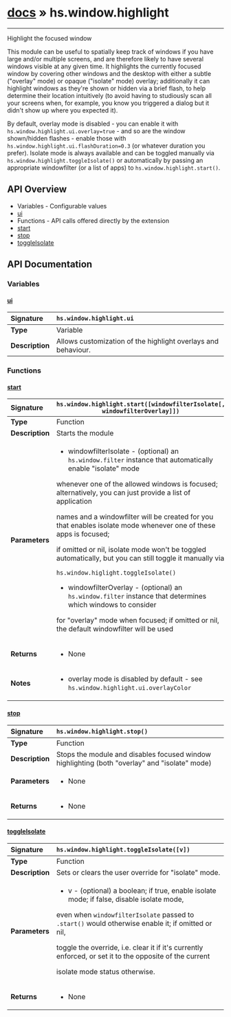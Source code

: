 # [docs](index.md) » hs.window.highlight
---

Highlight the focused window

This module can be useful to spatially keep track of windows if you have large and/or multiple screens, and are
therefore likely to have several windows visible at any given time.
It highlights the currently focused window by covering other windows and the desktop with either a subtle
("overlay" mode) or opaque ("isolate" mode) overlay; additionally it can highlight windows as they're shown
or hidden via a brief flash, to help determine their location intuitively (to avoid having to studiously scan
all your screens when, for example, you know you triggered a dialog but it didn't show up where you expected it).

By default, overlay mode is disabled - you can enable it with `hs.window.highlight.ui.overlay=true` - and so are
the window shown/hidden flashes - enable those with `hs.window.highlight.ui.flashDuration=0.3` (or whatever duration
you prefer). Isolate mode is always available and can be toggled manually via `hs.window.highlight.toggleIsolate()`
or automatically by passing an appropriate windowfilter (or a list of apps) to `hs.window.highlight.start()`.

## API Overview
* Variables - Configurable values
 * [ui](#ui)
* Functions - API calls offered directly by the extension
 * [start](#start)
 * [stop](#stop)
 * [toggleIsolate](#toggleisolate)

## API Documentation

### Variables

#### [ui](#ui)
| <span style="float: left;">**Signature**</span> | <span style="float: left;">`hs.window.highlight.ui` </span>                                                          |
| -----------------------------------------------------|---------------------------------------------------------------------------------------------------------|
| **Type**                                             | Variable                                                                                         |
| **Description**                                      | Allows customization of the highlight overlays and behaviour.                                                                                         |

### Functions

#### [start](#start)
| <span style="float: left;">**Signature**</span> | <span style="float: left;">`hs.window.highlight.start([windowfilterIsolate[, windowfilterOverlay]])` </span>                                                          |
| -----------------------------------------------------|---------------------------------------------------------------------------------------------------------|
| **Type**                                             | Function                                                                                         |
| **Description**                                      | Starts the module                                                                                         |
| **Parameters**                                       | <ul><li>windowfilterIsolate - (optional) an <code>hs.window.filter</code> instance that automatically enable "isolate" mode</li></ul><p>whenever one of the allowed windows is focused; alternatively, you can just provide a list of application</p><p>names and a windowfilter will be created for you that enables isolate mode whenever one of these apps is focused;</p><p>if omitted or nil, isolate mode won't be toggled automatically, but you can still toggle it manually via</p><p><code>hs.window.higlight.toggleIsolate()</code></p><ul><li>windowfilterOverlay - (optional) an <code>hs.window.filter</code> instance that determines which windows to consider</li></ul><p>for "overlay" mode when focused; if omitted or nil, the default windowfilter will be used</p>   |
| **Returns**                                          | <ul><li>None</li></ul>            |
| **Notes**                                            | <ul><li>overlay mode is disabled by default - see <code>hs.window.highlight.ui.overlayColor</code></li></ul>                 |

#### [stop](#stop)
| <span style="float: left;">**Signature**</span> | <span style="float: left;">`hs.window.highlight.stop()` </span>                                                          |
| -----------------------------------------------------|---------------------------------------------------------------------------------------------------------|
| **Type**                                             | Function                                                                                         |
| **Description**                                      | Stops the module and disables focused window highlighting (both "overlay" and "isolate" mode)                                                                                         |
| **Parameters**                                       | <ul><li>None</li></ul>   |
| **Returns**                                          | <ul><li>None</li></ul>            |

#### [toggleIsolate](#toggleisolate)
| <span style="float: left;">**Signature**</span> | <span style="float: left;">`hs.window.highlight.toggleIsolate([v])` </span>                                                          |
| -----------------------------------------------------|---------------------------------------------------------------------------------------------------------|
| **Type**                                             | Function                                                                                         |
| **Description**                                      | Sets or clears the user override for "isolate" mode.                                                                                         |
| **Parameters**                                       | <ul><li>v - (optional) a boolean; if true, enable isolate mode; if false, disable isolate mode,</li></ul><p>even when <code>windowfilterIsolate</code> passed to <code>.start()</code> would otherwise enable it; if omitted or nil,</p><p>toggle the override, i.e. clear it if it's currently enforced, or set it to the opposite of the current</p><p>isolate mode status otherwise.</p>   |
| **Returns**                                          | <ul><li>None</li></ul>            |

